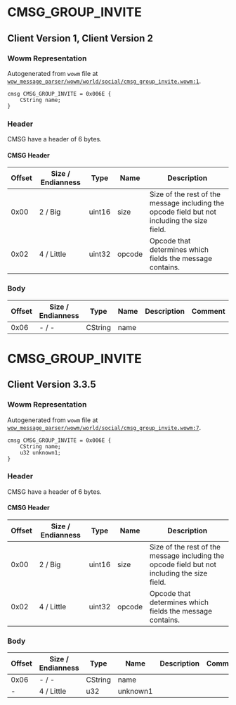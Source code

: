 # CMSG_GROUP_INVITE

## Client Version 1, Client Version 2

### Wowm Representation

Autogenerated from `wowm` file at [`wow_message_parser/wowm/world/social/cmsg_group_invite.wowm:1`](https://github.com/gtker/wow_messages/tree/main/wow_message_parser/wowm/world/social/cmsg_group_invite.wowm#L1).
```rust,ignore
cmsg CMSG_GROUP_INVITE = 0x006E {
    CString name;
}
```
### Header

CMSG have a header of 6 bytes.

#### CMSG Header

| Offset | Size / Endianness | Type   | Name   | Description |
| ------ | ----------------- | ------ | ------ | ----------- |
| 0x00   | 2 / Big           | uint16 | size   | Size of the rest of the message including the opcode field but not including the size field.|
| 0x02   | 4 / Little        | uint32 | opcode | Opcode that determines which fields the message contains.|

### Body

| Offset | Size / Endianness | Type | Name | Description | Comment |
| ------ | ----------------- | ---- | ---- | ----------- | ------- |
| 0x06 | - / - | CString | name |  |  |

# CMSG_GROUP_INVITE

## Client Version 3.3.5

### Wowm Representation

Autogenerated from `wowm` file at [`wow_message_parser/wowm/world/social/cmsg_group_invite.wowm:7`](https://github.com/gtker/wow_messages/tree/main/wow_message_parser/wowm/world/social/cmsg_group_invite.wowm#L7).
```rust,ignore
cmsg CMSG_GROUP_INVITE = 0x006E {
    CString name;
    u32 unknown1;
}
```
### Header

CMSG have a header of 6 bytes.

#### CMSG Header

| Offset | Size / Endianness | Type   | Name   | Description |
| ------ | ----------------- | ------ | ------ | ----------- |
| 0x00   | 2 / Big           | uint16 | size   | Size of the rest of the message including the opcode field but not including the size field.|
| 0x02   | 4 / Little        | uint32 | opcode | Opcode that determines which fields the message contains.|

### Body

| Offset | Size / Endianness | Type | Name | Description | Comment |
| ------ | ----------------- | ---- | ---- | ----------- | ------- |
| 0x06 | - / - | CString | name |  |  |
| - | 4 / Little | u32 | unknown1 |  |  |

